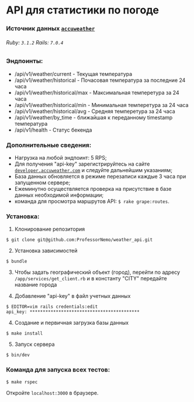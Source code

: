 # API для статистики по погоде

### Источник данных [`accuweather`](https://developer.accuweather.com/apis)
###### Ruby: `3.1.2` Rails: `7.0.4` 

### Эндпоинты:

- /api/v1/weather/current - Текущая температура
- /api/v1/weather/historical - Почасовая температура за последние 24 часа 
- /api/v1/weather/historical/max - Максимальная темперетура за 24 часа
- /api/v1/weather/historical/min - Минимальная темперетура за 24 часа
- /api/v1/weather/historical/avg - Средняя темперетура за 24 часа
- /api/v1/weather/by_time - ближайшая к переданному timestamp температура
- /api/v1/health - Статус бекенда

### Дополнительные сведения:
- Нагрузка на любой эндпоинт: 5 RPS;
- Для получения "api-key" зарегистрируйтесь на сайте [`developer.accuweather.com`](https://developer.accuweather.com/)
  и следуйте дальнейшим указаниям;
- База данных обновляется в режиме перезаписи каждые 3 часа при запущенном сервере;
- Ежеминутно осуществляется проверка на присутствие в базе данных необходимой информации;
- команда для просмотра маршрутов API: `$ rake grape:routes`.


### Установка:
1. Клонирование репозитория
```
$ git clone git@github.com:ProfessorNemo/weather_api.git
```

2. Установка зависимостей
```
$ bundle
```

3. Чтобы задать географический объект (город), перейти по адресу `/app/services/get_client.rb` 
и в константу "CITY" передайте название города


4. Добавление "api-key" в файл учетных данных
```
$ EDITOR=vim rails credentials:edit
api_key: ******************************************
```

4. Создание и первичная загрузка базы данных 
```
$ make install
```

5. Запуск сервера
```
$ bin/dev
```

### Команда для запуска всех тестов:
```
$ make rspec
```

Откройте `localhost:3000` в браузере.




